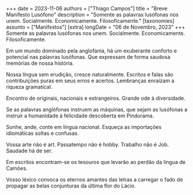 +++
date = 2023-11-06
authors = ["Thiago Campos"]
title = "Breve Manifesto Lusófono"
description = "Somente as palavras lusófonas nos unem. Socialmente. Economicamente. Filosoficamente."
[taxonomies]
assunto = ["Manifestos"]
[extra]
longDate = "06 de Novembro, 2023"
+++
Somente as palavras lusófonas nos unem. Socialmente. Economicamente. Filosoficamente.

Em um mundo dominado pela anglofania, há um exuberante conforto e potencial nas palavras lusófonas. Que expressam de forma saudosa memórias de nossa história.

Nossa língua sem erudição, cresce naturalmente. Escritos e falas são contribuições puras em seus erros e acertos. Lembranças enraízam a riqueza gramatical.

Encontro de originais, nacionais e estrangeiros. Grande ode à diversidade.

Se as palavras anglófonas instruem as máquinas, que sejam as lusófonas a instruir a humanidade à felicidade descoberta em Pindorama. 

Sonhe, ande, conte em língua nacional. Esqueça as importações idiomáticas soltas e confusas. 

Vossa arte não é art. Passatempo não é hobby. Trabalho não é Job. Saudade há de ser.   

Em escritos encontram-se os tesouros que levarão ao perdão da língua de Camões.

Vosso léxico convoca os eternos amantes das letras a carregar o fado de propagar as belas conjunturas da última flor do Lácio. 

